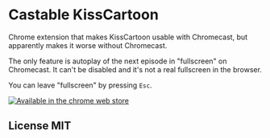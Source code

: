 # Castable KissCartoon

Chrome extension that makes KissCartoon usable with Chromecast, but apparently makes
it worse without Chromecast.

The only feature is autoplay of the next episode in "fullscreen" on Chromecast.
It can't be disabled and it's not a real fullscreen in the browser.

You can leave "fullscreen" by pressing `Esc`.

[![Available in the chrome web store](https://developer.chrome.com/webstore/images/ChromeWebStore_Badge_v2_206x58.png)](https://chrome.google.com/webstore/detail/bjcojegodnfapkdbbnmohcpkfemnjpf)

## License MIT
